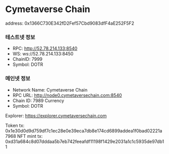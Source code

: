 # Cymetaverse Chain
address: 0x1366C730E342fD2Fef57Cbd9083dfF4aE252F5F2

### 테스트넷 정보
- RPC: http://52.78.214.133:8540
- WS: ws://52.78.214.133:8450
- ChainID: 7999
- Symbol: DOTR

### 메인넷 정보
- Network Name: Cymetaverse Chain
- RPC URL: http://node0.cymetaversechain.com:8540
- Chain ID: 7989 Currency
- Symbol: DOTR

Explorer: https://explorer.cymetaversechain.com



Token tx: 0x1e30d0d9d759df7c1ec28e0e39eca7db8e174cd6899addea1f0bad02221a7968
NFT mint tx: 0xd31a684c8d07dddaa5b7eb742feeafdf11198f1429e2031a1c1c5935de97db11